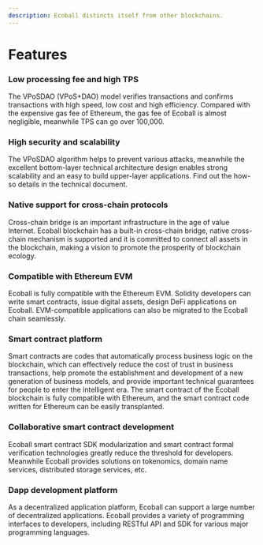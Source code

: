 ```yaml
---
description: Ecoball distincts itself from other blockchains.
---
```


# Features

### **Low processing fee and high TPS**

The VPoSDAO (VPoS+DAO) model verifies transactions and confirms transactions with high speed, low cost and high efficiency. Compared with the expensive gas fee of Ethereum, the gas fee of Ecoball is almost negligible, meanwhile TPS can go over 100,000.

### **High security and scalability**

The VPoSDAO algorithm helps to prevent various attacks, meanwhile the excellent bottom-layer technical architecture design enables strong scalability and an easy to build upper-layer applications. Find out the how-so details in the technical document.

### **Native support for cross-chain protocols**

Cross-chain bridge is an important infrastructure in the age of value Internet. Ecoball blockchain has a built-in cross-chain bridge, native cross-chain mechanism is supported and it is committed to connect all assets in the blockchain, making a vision to promote the prosperity of blockchain ecology.&#x20;

### **Compatible with Ethereum EVM**

Ecoball is fully compatible with the Ethereum EVM. Solidity developers can write smart contracts, issue digital assets, design DeFi applications on Ecoball. EVM-compatible applications can also be migrated to the Ecoball chain seamlessly.

### Smart contract platform <a href="smart-contract-platform" id="smart-contract-platform"></a>

Smart contracts are codes that automatically process business logic on the blockchain, which can effectively reduce the cost of trust in business transactions, help promote the establishment and development of a new generation of business models, and provide important technical guarantees for people to enter the intelligent era. The smart contract of the Ecoball blockchain is fully compatible with Ethereum, and the smart contract code written for Ethereum can be easily transplanted.

### **Collaborative smart contract development**

Ecoball smart contract SDK modularization and smart contract formal verification technologies greatly reduce the threshold for developers. Meanwhile Ecoball provides solutions on tokenomics, domain name services, distributed storage services, etc.

### Dapp development platform <a href="dapp-development-platform" id="dapp-development-platform"></a>

As a decentralized application platform, Ecoball can support a large number of decentralized applications. Ecoball provides a variety of programming interfaces to developers, including RESTful API and SDK for various major programming languages.

